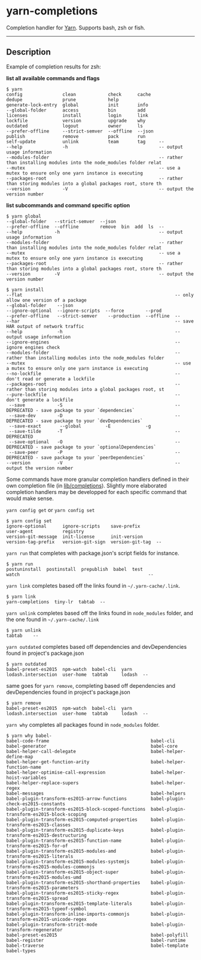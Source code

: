 # yarn-completions
Completion handler for [Yarn](https://github.com/yarnpkg/yarn). Supports bash, zsh or fish.

---

## Description

Example of completion results for zsh:

**list all available commands and flags**

    $ yarn
    config               clean            check      cache
    dedupe               prune            help
    generate-lock-entry  global           init       info
    --global-folder      access           bin        add
    licenses             install          login      link
    lockfile             version          upgrade    why
    outdated             logout           owner      ls
    --prefer-offline     --strict-semver  --offline  --json
    publish              remove           pack       run
    self-update          unlink           team       tag     --
    --help               -h                                  -- output usage information
    --modules-folder                                         -- rather than installing modules into the node_modules folder relat
    --mutex                                                  -- use a mutex to ensure only one yarn instance is executing
    --packages-root                                          -- rather than storing modules into a global packages root, store th
    --version            -V                                  -- output the version number

**list subcommands and command specific option**

    $ yarn global
    --global-folder   --strict-semver  --json
    --prefer-offline  --offline        remove  bin  add  ls  --
    --help            -h                                     -- output usage information
    --modules-folder                                         -- rather than installing modules into the node_modules folder relat
    --mutex                                                  -- use a mutex to ensure only one yarn instance is executing
    --packages-root                                          -- rather than storing modules into a global packages root, store th
    --version         -V                                     -- output the version number

    $ yarn install
    --flat                                                         -- only allow one version of a package
    --global-folder    --json
    --ignore-optional  --ignore-scripts  --force        --prod
    --prefer-offline   --strict-semver    --production  --offline  --
    --har                                                          -- save HAR output of network traffic
    --help             -h                                          -- output usage information
    --ignore-engines                                               -- ignore engines check
    --modules-folder                                               -- rather than installing modules into the node_modules folder
    --mutex                                                        -- use a mutex to ensure only one yarn instance is executing
    --no-lockfile                                                  -- don't read or generate a lockfile
    --packages-root                                                -- rather than storing modules into a global packages root, st
    --pure-lockfile                                                -- don't generate a lockfile
     --save            -S                                          -- DEPRECATED - save package to your `dependencies`
     --save-dev        -D                                          -- DEPRECATED - save package to your `devDependencies`
     --save-exact       --global         -E             -g
     --save-tilde      -T                                          -- DEPRECATED
     --save-optional   -O                                          -- DEPRECATED - save package to your `optionalDependencies`
     --save-peer       -P                                          -- DEPRECATED - save package to your `peerDependencies`
    --version          -V                                          -- output the version number

Some commands have more granular completion handlers defined in their own
completion file (in [lib/completions](./lib/completions)).  Slightly more
elaborated completion handlers may be developped for each specific command that
would make sense.

`yarn config get` or `yarn config set`

    $ yarn config set
    ignore-optional      ignore-scripts    save-prefix
    user-agent           registry
    version-git-message  init-license      init-version
    version-tag-prefix   version-git-sign  version-git-tag  --

`yarn run` that completes with package.json's script fields for instance.

    $ yarn run
    postuninstall  postinstall  prepublish  babel  test
    watch                                                --

`yarn link` completes based off the links found in `~/.yarn-cache/.link`.

    $ yarn link
    yarn-completions  tiny-lr  tabtab  --

`yarn unlink` completes based off the links found in `node_modules` folder, and
the one found in `~/.yarn-cache/.link`

    $ yarn unlink
    tabtab    --

`yarn outdated` completes based off dependencies and devDependencies found in project's package.json

    $ yarn outdated
    babel-preset-es2015  npm-watch  babel-cli  yarn
    lodash.intersection  user-home  tabtab     lodash  --

same goes for `yarn remove`, completing based off dependencies and
devDependencies found in project's package.json

    $ yarn remove
    babel-preset-es2015  npm-watch  babel-cli  yarn
    lodash.intersection  user-home  tabtab     lodash  --

`yarn why` completes all packages found in `node_modules` folder.

    $ yarn why babel-
    babel-code-frame                                      babel-cli
    babel-generator                                       babel-core
    babel-helper-call-delegate                            babel-helper-define-map
    babel-helper-get-function-arity                       babel-helper-function-name
    babel-helper-optimise-call-expression                 babel-helper-hoist-variables
    babel-helper-replace-supers                           babel-helper-regex
    babel-messages                                        babel-helpers
    babel-plugin-transform-es2015-arrow-functions         babel-plugin-check-es2015-constants
    babel-plugin-transform-es2015-block-scoped-functions  babel-plugin-transform-es2015-block-scoping
    babel-plugin-transform-es2015-computed-properties     babel-plugin-transform-es2015-classes
    babel-plugin-transform-es2015-duplicate-keys          babel-plugin-transform-es2015-destructuring
    babel-plugin-transform-es2015-function-name           babel-plugin-transform-es2015-for-of
    babel-plugin-transform-es2015-modules-amd             babel-plugin-transform-es2015-literals
    babel-plugin-transform-es2015-modules-systemjs        babel-plugin-transform-es2015-modules-commonjs
    babel-plugin-transform-es2015-object-super            babel-plugin-transform-es2015-modules-umd
    babel-plugin-transform-es2015-shorthand-properties    babel-plugin-transform-es2015-parameters
    babel-plugin-transform-es2015-sticky-regex            babel-plugin-transform-es2015-spread
    babel-plugin-transform-es2015-template-literals       babel-plugin-transform-es2015-typeof-symbol
    babel-plugin-transform-inline-imports-commonjs        babel-plugin-transform-es2015-unicode-regex
    babel-plugin-transform-strict-mode                    babel-plugin-transform-regenerator
    babel-preset-es2015                                   babel-polyfill
    babel-register                                        babel-runtime
    babel-traverse                                        babel-template
    babel-types
